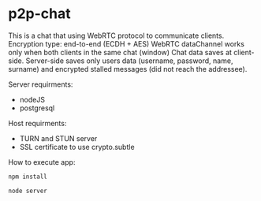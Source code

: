 # p2p-chat

This is a chat that using WebRTC protocol to communicate clients. 
Encryption type: end-to-end (ECDH + AES)
WebRTC dataChannel works only when both clients in the same chat (window)
Chat data saves at client-side.
Server-side saves only users data (username, password, name, surname) and encrypted stalled messages (did not reach the addressee).

Server requirments:
  - nodeJS
  - postgresql

Host requirments:
  - TURN and STUN server
  - SSL certificate to use crypto.subtle

How to execute app:
  ```bash
  npm install
  ```
  ```bash
  node server
  ```
